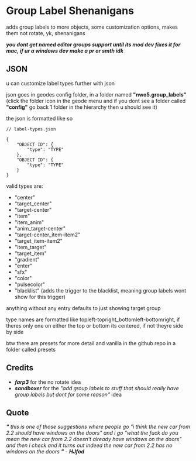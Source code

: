 # Group Label Shenanigans
adds group labels to more objects, some customization options, makes them not rotate, yk, shenanigans

***you dont get named editor groups support until its mod dev fixes it for mac, if ur a windows dev make a pr or smth idk***

## JSON
u can customize label types further with json

json goes in geodes config folder, in a folder named **"nwo5.group_labels"** (click the folder icon in the geode menu and if you dont see a folder called **"config"** go back 1 folder in the hierarchy then u should see it)

the json is formatted like so

```
// label-types.json

{
    "OBJECT ID": {
        "type": "TYPE"
    },
    "OBJECT ID": {
        "type": "TYPE"
    }
}
```

valid types are:
- "center"
- "target_center"
- "target-center"
- "item"
- "item_anim"
- "anim_target-center"
- "target-center_item-item2"
- "target_item-item2"
- "item_target"
- "target_item"
- "gradient"
- "enter"
- "sfx"
- "color"
- "pulsecolor"
- "blacklist" (adds the trigger to the blacklist, meaning group labels wont show for this trigger)

anything without any entry defaults to just showing target group

type names are formatted like topleft-topright_bottomleft-bottomright, if theres only one on either the top or bottom its centered, if not theyre side by side

btw there are presets for more detail and vanilla in the github repo in a folder called presets

## Credits
- ***farp3*** for the no rotate idea
- ***sandboxer*** for the *"add group labels to stuff that should really have group labels but dont for some reason"* idea

## Quote
***"*** *this is one of those suggestions where people go "i think the new car from 2.2 should have windows on the doors" and i go "what the fuck do you mean the new car from 2.2 doesn't already have windows on the doors" and then i check and it turns out indeed the new car from 2.2 has no windows on the doors* ***"*** - ***HJfod***